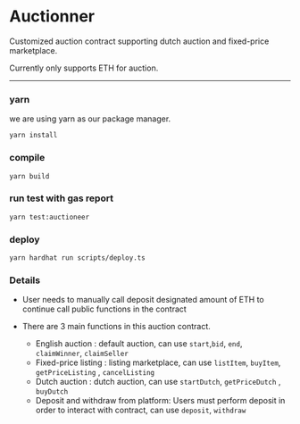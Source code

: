 # Auctionner

Customized auction contract supporting dutch auction and fixed-price marketplace.

Currently only supports ETH for auction.

--- 

### yarn

we are using yarn as our package manager.

```shell
yarn install
```

### compile 

```shell
yarn build
```

### run test with gas report

```shell
yarn test:auctioneer
```

### deploy

```shell
yarn hardhat run scripts/deploy.ts
```

### Details

 - User needs to manually call deposit designated amount of ETH to continue call public functions in the contract
 
 - There are 3 main functions in this auction contract.
   * English auction : default auction, can use `start`,`bid`, `end`, `claimWinner`, `claimSeller`
   * Fixed-price listing : listing marketplace, can use `listItem`, `buyItem`, `getPriceListing` , `cancelListing`
   * Dutch auction : dutch auction, can use `startDutch`, `getPriceDutch` , `buyDutch`
   * Deposit and withdraw from platform: Users must perform deposit in order to interact with contract, can use `deposit`, `withdraw` 


